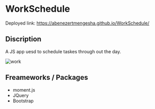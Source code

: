 # WorkSchedule
Deployed link:  https://abenezertmengesha.github.io/WorkSchedule/

## Discription
A JS app uesd to schedule taskes through out the day.

![work](https://user-images.githubusercontent.com/90799809/225658288-e87731a6-f181-4a4b-bd37-0f23b9a9df65.png)

## Freameworks / Packages
- moment.js
- JQuery
- Bootstrap
